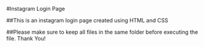 #Instagram Login Page

##This is an instagram login page created using HTML and CSS

##Please make sure to keep all files in the same folder before executing the file.
Thank You!
